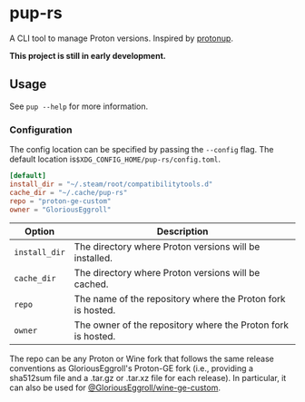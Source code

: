 # pup-rs

A CLI tool to manage Proton versions. Inspired by [protonup](https://github.com/AUNaseef/protonup).

**This project is still in early development.**

## Usage

See `pup --help` for more information.

### Configuration

The config location can be specified
by passing the `--config` flag. The default location is`$XDG_CONFIG_HOME/pup-rs/config.toml`.

```toml
[default]
install_dir = "~/.steam/root/compatibilitytools.d"
cache_dir = "~/.cache/pup-rs"
repo = "proton-ge-custom"
owner = "GloriousEggroll"
```

| Option        | Description                                                  |
|---------------|--------------------------------------------------------------|
| `install_dir` | The directory where Proton versions will be installed.       |
| `cache_dir`   | The directory where Proton versions will be cached.          |
| `repo`        | The name of the repository where the Proton fork is hosted.  |
| `owner`       | The owner of the repository where the Proton fork is hosted. |

The repo can be any Proton or Wine fork that follows the same release conventions as
GloriousEggroll's Proton-GE fork (i.e., providing a sha512sum file and a .tar.gz or .tar.xz file for
each release). In particular, it can also be used for [@GloriousEggroll/wine-ge-custom](https://github.com/GloriousEggroll/wine-ge-custom).